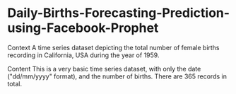 # Daily-Births-Forecasting-Prediction-using-Facebook-Prophet


Context
A time series dataset depicting the total number of female births recording in California, USA during the year of 1959.

Content
This is a very basic time series dataset, with only the date ("dd/mm/yyyy" format), and the number of births. There are 365 records in total.
